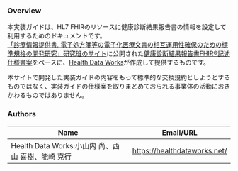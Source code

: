 ### Overview

本実装ガイドは、HL7 FHIRのリソースに健康診断結果報告書の情報を設定して利用するためのドキュメントです。  
<a href="https://std.jpfhir.jp/">「診療情報提供書, 電子処方箋等の電子化医療文書の相互運用性確保のための標準規格の開発研究」研究班のサイト</a>に公開された<a href="https://std.jpfhir.jp/wp-content/uploads/2021/05/eCheckup_betaRel.zip">健康診断結果報告書FHIR®記述仕様書案</a>をベースに、<a href="https://healthdataworks.net/" target="_new">Health Data Works</a>が作成して提供するものです。

本サイトで開発した実装ガイドの内容をもって標準的な交換規約としようとするものではなく、実装ガイドの仕様案を取りまとめておられる事業体の活動におきかわるものではありません。

### Authors

<table>
<thead>
<tr>
<th>Name</th>
<th>Email/URL</th>
</tr>
</thead>
<tbody>
<tr>
<td>Health Data Works:小山内 尚、西山 喜樹、能崎 克行</td>
<td><a href="https://healthdataworks.net/" target="_new">https://healthdataworks.net/</a></td>
</tr>
</tbody>
</table>


